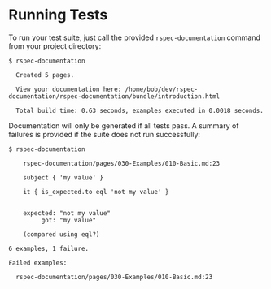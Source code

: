 # Running Tests

To run your test suite, just call the provided `rspec-documentation` command from your project directory:

```console
$ rspec-documentation

  Created 5 pages.

  View your documentation here: /home/bob/dev/rspec-documentation/rspec-documentation/bundle/introduction.html

  Total build time: 0.63 seconds, examples executed in 0.0018 seconds.
```

Documentation will only be generated if all tests pass. A summary of failures is provided if the suite does not run successfully:

```console
$ rspec-documentation

    rspec-documentation/pages/030-Examples/010-Basic.md:23

    subject { 'my value' }

    it { is_expected.to eql 'not my value' }


    expected: "not my value"
         got: "my value"

    (compared using eql?)

6 examples, 1 failure.

Failed examples:

  rspec-documentation/pages/030-Examples/010-Basic.md:23
```
